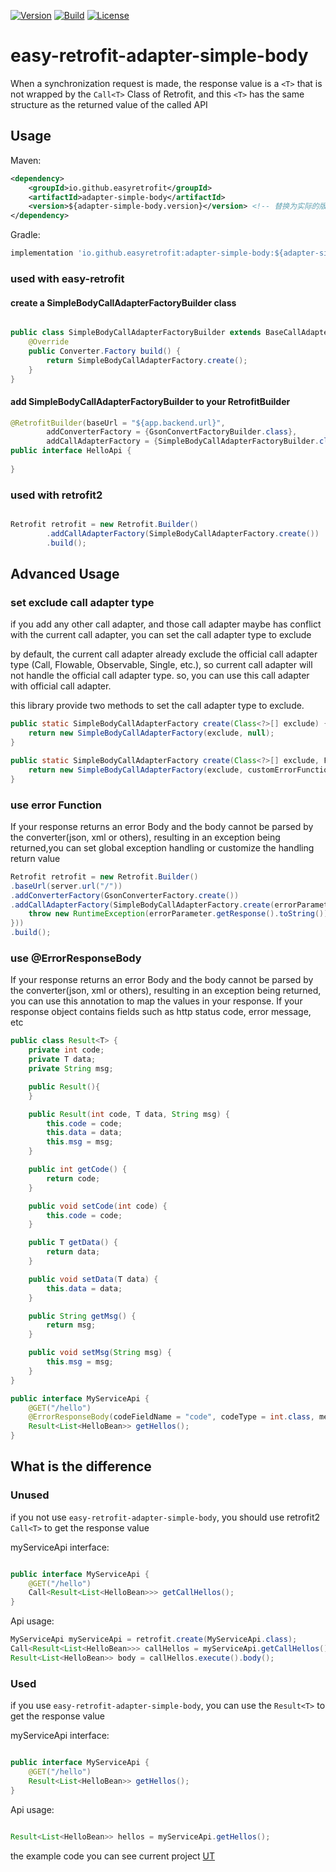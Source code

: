 [![Version](https://img.shields.io/maven-central/v/io.github.easyretrofit/adapter-simple-body?logo=apache-maven&style=flat-square)](https://central.sonatype.com/artifact/io.github.easyretrofit/adapter-simple-body)
[![Build](https://github.com/easyretrofit/adapter-simple-body/actions/workflows/build.yml/badge.svg)](https://github.com/easyretrofit/adapter-simple-body/actions/workflows/build.yml/badge.svg)
[![License](https://img.shields.io/github/license/easyretrofit/adapter-simple-body.svg)](http://www.apache.org/licenses/LICENSE-2.0)



# easy-retrofit-adapter-simple-body
When a synchronization request is made, the response value is a `<T>` that is not wrapped by the `Call<T>` Class of Retrofit, 
and this `<T>` has the same structure as the returned value of the called API

## Usage
Maven:
```xml
<dependency>
    <groupId>io.github.easyretrofit</groupId>
    <artifactId>adapter-simple-body</artifactId>
    <version>${adapter-simple-body.version}</version> <!-- 替换为实际的版本号 -->
</dependency>
```

Gradle:
```groovy
implementation 'io.github.easyretrofit:adapter-simple-body:${adapter-simple-body.version}'
```


### used with easy-retrofit

#### create a SimpleBodyCallAdapterFactoryBuilder class
```java

public class SimpleBodyCallAdapterFactoryBuilder extends BaseCallAdapterFactoryBuilder {
    @Override
    public Converter.Factory build() {
        return SimpleBodyCallAdapterFactory.create();
    }
}

```

#### add SimpleBodyCallAdapterFactoryBuilder to your RetrofitBuilder
```java
@RetrofitBuilder(baseUrl = "${app.backend.url}",
        addConverterFactory = {GsonConvertFactoryBuilder.class},
        addCallAdapterFactory = {SimpleBodyCallAdapterFactoryBuilder.class})
public interface HelloApi {
    
}
```

### used with retrofit2
```java

Retrofit retrofit = new Retrofit.Builder()
        .addCallAdapterFactory(SimpleBodyCallAdapterFactory.create())
        .build();
```

## Advanced Usage

### set exclude call adapter type
if you add any other call adapter, and those call adapter maybe has conflict with the current call adapter, you can set the call adapter type to exclude

by default, the current call adapter already exclude the official call adapter type (Call, Flowable, Observable, Single, etc.), 
so current call adapter will not handle the official call adapter type. so, you can use this call adapter with official call adapter.

this library provide two methods to set the call adapter type to exclude.

```java
public static SimpleBodyCallAdapterFactory create(Class<?>[] exclude) {
    return new SimpleBodyCallAdapterFactory(exclude, null);
}

public static SimpleBodyCallAdapterFactory create(Class<?>[] exclude, Function<ErrorParameter, ?> customErrorFunction) {
    return new SimpleBodyCallAdapterFactory(exclude, customErrorFunction);
}
```


### use error Function
If your response returns an error Body and the body cannot be parsed by the converter(json, xml or others), resulting in an exception being returned,you can set global exception handling or customize the handling return value

```java
Retrofit retrofit = new Retrofit.Builder()
.baseUrl(server.url("/"))
.addConverterFactory(GsonConverterFactory.create())
.addCallAdapterFactory(SimpleBodyCallAdapterFactory.create(errorParameter -> {
    throw new RuntimeException(errorParameter.getResponse().toString());
}))
.build();
```

### use @ErrorResponseBody
If your response returns an error Body and the body cannot be parsed by the converter(json, xml or others), resulting in an exception being returned, you can use this annotation to map the values in your response. If your response object contains fields such as http status code, error message, etc

```java
public class Result<T> {
    private int code;
    private T data;
    private String msg;

    public Result(){
    }

    public Result(int code, T data, String msg) {
        this.code = code;
        this.data = data;
        this.msg = msg;
    }

    public int getCode() {
        return code;
    }

    public void setCode(int code) {
        this.code = code;
    }

    public T getData() {
        return data;
    }

    public void setData(T data) {
        this.data = data;
    }

    public String getMsg() {
        return msg;
    }

    public void setMsg(String msg) {
        this.msg = msg;
    }
}

public interface MyServiceApi {
    @GET("/hello")
    @ErrorResponseBody(codeFieldName = "code", codeType = int.class, messageFieldName = "msg", messageType = String.class)
    Result<List<HelloBean>> getHellos();
}
```


## What is the difference

### Unused
if you not use `easy-retrofit-adapter-simple-body`, you should use retrofit2 `Call<T>` to get the response value

myServiceApi interface:
```java

public interface MyServiceApi {
    @GET("/hello")
    Call<Result<List<HelloBean>>> getCallHellos();
}

```

Api usage: 
```java
MyServiceApi myServiceApi = retrofit.create(MyServiceApi.class);
Call<Result<List<HelloBean>>> callHellos = myServiceApi.getCallHellos();
Result<List<HelloBean>> body = callHellos.execute().body();

```

### Used

if you use `easy-retrofit-adapter-simple-body`, you can use the `Result<T>` to get the response value

myServiceApi interface:
```java

public interface MyServiceApi {
    @GET("/hello")
    Result<List<HelloBean>> getHellos();
}
```

Api usage: 

```java

Result<List<HelloBean>> hellos = myServiceApi.getHellos();
```


the example code you can see current project [UT](https://github.com/easyretrofit/adapter-simple-body/blob/main/src/test/java/io/github/easyretrofit/adapter/simplebody/SimpleBodyMyServiceTest.java) 


